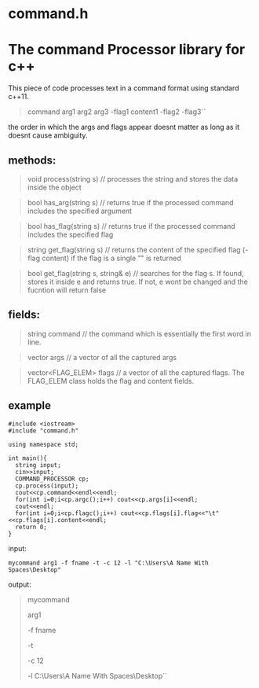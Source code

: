 # command.h
The command Processor library for c++
=================================================
This piece of code processes text in a command format using standard c++11.

>command arg1 arg2 arg3 -flag1 content1 -flag2 -flag3``

the order in which the args and flags appear doesnt matter as long as it doesnt cause ambiguity.

## methods:
>void process(string s) // processes the string and stores the data inside the object

>bool has_arg(string s) // returns true if the processed command includes the specified argument

>bool has_flag(string s) // returns true if the processed command includes the specified flag

>string get_flag(string s) // returns the content of the specified flag (-flag content) if the flag is a single "" is returned

>bool get_flag(string s, string& e) // searches for the flag s. If found, stores it inside e and returns true. If not, e wont be changed and the fucntion will return false

## fields:

>string command // the command which is essentially the first word in line.

>vector<string> args // a vector of all the captured args

>vector<FLAG_ELEM> flags // a vector of all the captured flags. The FLAG_ELEM class holds the flag and content fields.

## example
```
#include <iostream>
#include "command.h"

using namespace std;

int main(){
  string input;
  cin>>input;
  COMMAND_PROCESSOR cp;
  cp.process(input);
  cout<<cp.command<<endl<<endl;
  for(int i=0;i<cp.argc();i++) cout<<cp.args[i]<<endl;
  cout<<endl;
  for(int i=0;i<cp.flagc();i++) cout<<cp.flags[i].flag<<"\t"<<cp.flags[i].content<<endl;
  return 0;
}
```
 
input:
  
``mycommand arg1 -f fname -t -c 12 -l "C:\Users\A Name With Spaces\Desktop"``
  
output:
  
>mycommand
>  
> arg1
>  
> -f      fname
>  
> -t
>  
> -c      12
>  
> -l      C:\Users\A Name With Spaces\Desktop``
